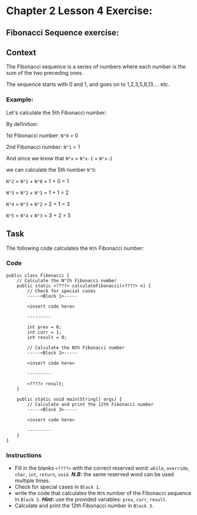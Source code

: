 # Chapter 2 Lesson 4 Exercise:

## Fibonacci Sequence exercise: 


## Context

The Fibonacci sequence is a series of numbers where each number is the sum of the two preceding ones.


The sequence starts with 0 and 1, and goes on to 1,2,3,5,8,13.... etc.

### Example:

Let's calculate the 5th Fibonacci number:

By definition:

1st Fibonacci number: `N°0` = 0 

2nd Fibonacci number: `N°1` = 1

And since we know that `N°x` = `N°x-1` + `N°x-2`

we can calculate the 5th number `N°5`:

`N°2` = `N°1` + `N°0` = 1 + 0 = 1

`N°3` = `N°2` + `N°1` = 1 + 1 = 2

`N°4` = `N°3` + `N°2` = 2 + 1 = 3

`N°5` = `N°4` + `N°3` = 3 + 2 = 5



## Task

The following code calculates the `Nth` Fibonacci number:

### Code

````
public class Fibonacci {
    // Calculate the N°th Fibonacci number
    public static <????> calculateFibonacci(<????> n) {
        // Check for special cases
        -----<Block 1>-----
        
        <insert code here>
        
        ---------
        
        int prev = 0;
        int curr = 1;
        int result = 0;
        
        // Calculate the Nth Fibonacci number  
        -----<Block 2>-----
        
        <insert code here>
        
        ---------
        
        <????> result;
    }

    public static void main(String[] args) {
        // Calculate and print the 12th Fibonacci number
        -----<Block 3>-----
        
        <insert code here>
        
        ---------
    }
}
````

### Instructions

- Fill in the blanks `<????>` with the correct reserved word: `while`, `override`, `char`, `int`, `return`, `void`. ***N.B:*** the same reserved word can be used multiple times.
- Check for special cases in `Block 1`.
- write the code that calculates the `Nth` number of the Fibonacci sequence in `Block 2`. ***Hint:*** use the provided variables: `prev`, `curr`, `result`.
- Calculate and print the 12th Fibonacci number in `Block 3`.

